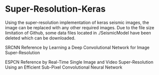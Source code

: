 # Super-Resolution-Keras
Using the super-resolution implementation of keras seismic images, the image can be replaced with any other required images. Due to the file size limitation of Github, some data files located in ./SeismicModel have been deleted which can be downloaded.

SRCNN Reference by Learning a Deep Convolutional Network for Image Super-Resolution

ESPCN Reference by Real-Time Single Image and Video Super-Resolution Using an Efficient Sub-Pixel Convolutional Neural Network
